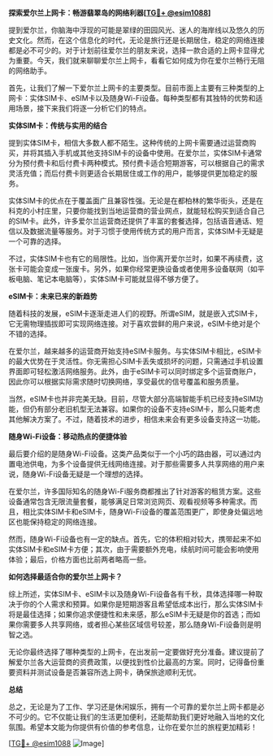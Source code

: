 **探索爱尔兰上网卡：畅游翡翠岛的网络利器[[TG💪+ @esim1088](https://t.me/s/esim1088)]**

提到爱尔兰，你脑海中浮现的可能是翠绿的田园风光、迷人的海岸线以及悠久的历史文化。然而，在这个信息化的时代，无论是旅行还是长期居住，稳定的网络连接都是必不可少的。对于计划前往爱尔兰的朋友来说，选择一款合适的上网卡显得尤为重要。今天，我们就来聊聊爱尔兰上网卡，看看它如何成为你在爱尔兰畅行无阻的网络助手。

首先，让我们了解一下爱尔兰上网卡的主要类型。目前市面上主要有三种类型的上网卡：实体SIM卡、eSIM卡以及随身Wi-Fi设备。每种类型都有其独特的优势和适用场景，接下来我们将逐一分析它们的特点。

**实体SIM卡：传统与实用的结合**

提到实体SIM卡，相信大多数人都不陌生。这种传统的上网卡需要通过运营商购买，并将其插入手机或其他支持SIM卡的设备中使用。在爱尔兰，实体SIM卡通常分为预付费卡和后付费卡两种模式。预付费卡适合短期游客，可以根据自己的需求灵活充值；而后付费卡则更适合长期居住或工作的用户，能够提供更加稳定的服务。

实体SIM卡的优点在于覆盖面广且兼容性强。无论是在都柏林的繁华街头，还是在科克的小村庄里，只要你能找到当地运营商的营业网点，就能轻松购买到适合自己的SIM卡。此外，许多爱尔兰运营商还提供了丰富的套餐选择，包括语音通话、短信以及数据流量等服务。对于习惯于使用传统方式的用户而言，实体SIM卡无疑是一个可靠的选择。

不过，实体SIM卡也有它的局限性。比如，当你离开爱尔兰时，如果不再续费，这张卡可能会变成一张废卡。另外，如果你经常更换设备或者使用多设备联网（如平板电脑、笔记本电脑等），实体SIM卡可能就显得不够方便了。

**eSIM卡：未来已来的新趋势**

随着科技的发展，eSIM卡逐渐走进人们的视野。所谓eSIM，就是嵌入式SIM卡，它无需物理插拔即可实现网络连接。对于喜欢尝鲜的用户来说，eSIM卡绝对是个不错的选择。

在爱尔兰，越来越多的运营商开始支持eSIM卡服务。与实体SIM卡相比，eSIM卡的最大优势在于灵活性。你无需担心SIM卡丢失或损坏的问题，只需通过手机设置界面即可轻松激活网络服务。此外，由于eSIM卡可以同时绑定多个运营商账户，因此你可以根据实际需求随时切换网络，享受最优的信号覆盖和服务质量。

当然，eSIM卡也并非完美无缺。目前，尽管大部分高端智能手机已经支持eSIM功能，但仍有部分老旧机型无法兼容。如果你的设备不支持eSIM卡，那么只能考虑其他解决方案了。不过，随着技术的进步，相信未来会有更多设备支持这一功能。

**随身Wi-Fi设备：移动热点的便捷体验**

最后要介绍的是随身Wi-Fi设备。这类产品类似于一个小巧的路由器，可以通过内置电池供电，为多个设备提供无线网络连接。对于那些需要多人共享网络的用户来说，随身Wi-Fi设备无疑是一个理想的选择。

在爱尔兰，许多国际知名的随身Wi-Fi服务商都推出了针对游客的租赁方案。这些设备通常包含无限流量套餐，能够满足日常浏览网页、观看视频等多种需求。而且，相比实体SIM卡和eSIM卡，随身Wi-Fi设备的覆盖范围更广，即使身处偏远地区也能保持稳定的网络连接。

然而，随身Wi-Fi设备也有一定的缺点。首先，它的体积相对较大，携带起来不如实体SIM卡和eSIM卡方便；其次，由于需要额外充电，续航时间可能会影响使用体验；最后，价格方面也比前两者略高一些。

**如何选择最适合你的爱尔兰上网卡？**

综上所述，实体SIM卡、eSIM卡以及随身Wi-Fi设备各有千秋，具体选择哪一种取决于你的个人需求和预算。如果你是短期游客且希望低成本出行，那么实体SIM卡将是最佳选择；如果你追求便捷性和未来感，那么eSIM卡无疑是你的首选；而如果你需要多人共享网络，或者担心某些区域信号较差，那么随身Wi-Fi设备则是明智之选。

无论你最终选择了哪种类型的上网卡，在出发前一定要做好充分准备。建议提前了解爱尔兰各大运营商的资费政策，以便找到性价比最高的方案。同时，记得备份重要资料并测试设备是否兼容所选上网卡，确保旅途顺利无忧。

**总结**

总之，无论是为了工作、学习还是休闲娱乐，拥有一个可靠的爱尔兰上网卡都是必不可少的。它不仅能让我们的生活更加便利，还能帮助我们更好地融入当地的文化氛围。希望本文能为你提供有价值的参考信息，让你在爱尔兰的旅程更加精彩！

[[TG💪+ @esim1088](https://t.me/s/esim1088) ![Image](https://i.postimg.cc/4NQfJmqS/Snipaste-2025-05-13-00-14-12.png)]